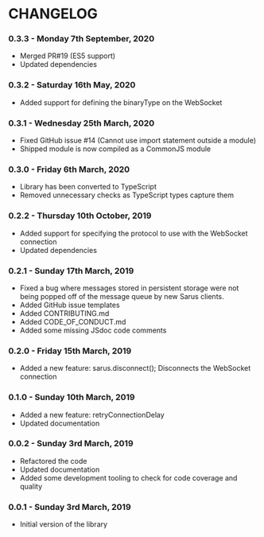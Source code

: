 # CHANGELOG

### 0.3.3 - Monday 7th September, 2020

- Merged PR#19 (ES5 support)
- Updated dependencies

### 0.3.2 - Saturday 16th May, 2020

- Added support for defining the binaryType on the WebSocket

### 0.3.1 - Wednesday 25th March, 2020

- Fixed GitHub issue #14 (Cannot use import statement outside a module)
- Shipped module is now compiled as a CommonJS module

### 0.3.0 - Friday 6th March, 2020

- Library has been converted to TypeScript
- Removed unnecessary checks as TypeScript types capture them

### 0.2.2 - Thursday 10th October, 2019

- Added support for specifying the protocol to use with the WebSocket connection
- Updated dependencies

### 0.2.1 - Sunday 17th March, 2019

- Fixed a bug where messages stored in persistent storage were not being popped
  off of the message queue by new Sarus clients.
- Added GitHub issue templates
- Added CONTRIBUTING.md
- Added CODE_OF_CONDUCT.md
- Added some missing JSdoc code comments

### 0.2.0 - Friday 15th March, 2019

- Added a new feature: sarus.disconnect(); Disconnects the WebSocket connection

### 0.1.0 - Sunday 10th March, 2019

- Added a new feature: retryConnectionDelay
- Updated documentation

### 0.0.2 - Sunday 3rd March, 2019

- Refactored the code
- Updated documentation
- Added some development tooling to check for code coverage and quality

### 0.0.1 - Sunday 3rd March, 2019

- Initial version of the library
